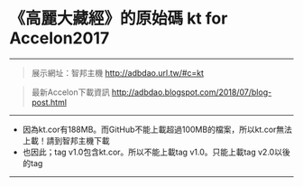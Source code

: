 # 《高麗大藏經》的原始碼 kt for Accelon2017  
---  
> 展示網址：智邦主機 http://adbdao.url.tw/#c=kt  
  
> 最新Accelon下載資訊 http://adbdao.blogspot.com/2018/07/blog-post.html  
---  

* 因為kt.cor有188MB。而GitHub不能上載超過100MB的檔案，所以kt.cor無法上載！請到智邦主機下載  
* 也因此；tag v1.0包含kt.cor。所以不能上載tag v1.0。只能上載tag v2.0以後的tag  
---  